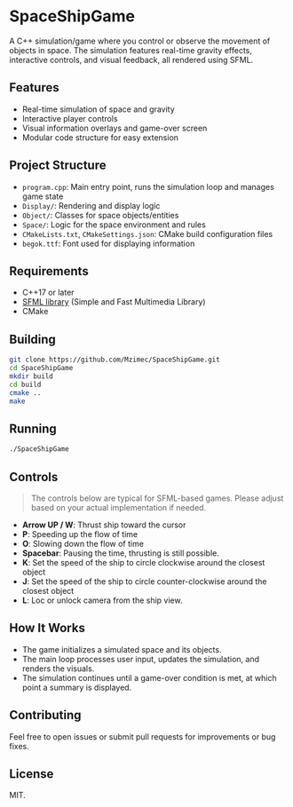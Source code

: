 # SpaceShipGame

A C++ simulation/game where you control or observe the movement of objects in space. The simulation features real-time gravity effects, interactive controls, and visual feedback, all rendered using SFML.

## Features

- Real-time simulation of space and gravity
- Interactive player controls
- Visual information overlays and game-over screen
- Modular code structure for easy extension

## Project Structure

- `program.cpp`: Main entry point, runs the simulation loop and manages game state
- `Display/`: Rendering and display logic
- `Object/`: Classes for space objects/entities
- `Space/`: Logic for the space environment and rules
- `CMakeLists.txt`, `CMakeSettings.json`: CMake build configuration files
- `begok.ttf`: Font used for displaying information

## Requirements

- C++17 or later
- [SFML library](https://www.sfml-dev.org/) (Simple and Fast Multimedia Library)
- CMake

## Building

```bash
git clone https://github.com/Mzimec/SpaceShipGame.git
cd SpaceShipGame
mkdir build
cd build
cmake ..
make
```

## Running
```bash
./SpaceShipGame
```

## Controls

> The controls below are typical for SFML-based games. Please adjust based on your actual implementation if needed.

- **Arrow UP / W**: Thrust ship toward the cursor
- **P**: Speeding up the flow of time
- **O**: Slowing down the flow of time
- **Spacebar**: Pausing the time, thrusting is still possible.
- **K**: Set the speed of the ship to circle clockwise around the closest object
- **J**: Set the speed of the ship to circle counter-clockwise around the closest object
- **L**: Loc or unlock camera from the ship view.

## How It Works

- The game initializes a simulated space and its objects.
- The main loop processes user input, updates the simulation, and renders the visuals.
- The simulation continues until a game-over condition is met, at which point a summary is displayed.

## Contributing

Feel free to open issues or submit pull requests for improvements or bug fixes.

## License

MIT.
